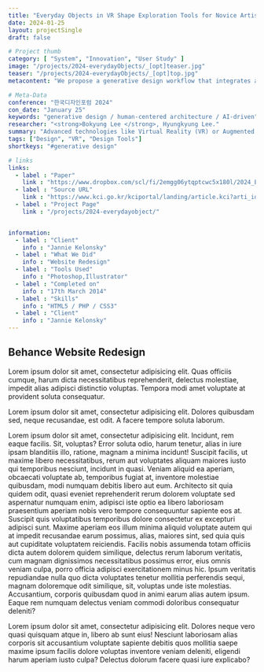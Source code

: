 ```yaml
---
title: "Everyday Objects in VR Shape Exploration Tools for Novice Artists - A way to Support Geometry Shaping Process for Non-professionals"
date: 2024-01-25
layout: projectSingle
draft: false

# Project thumb
category: [ "System", "Innovation", "User Study" ]
image: "/projects/2024-everydayObjects/_[opt]teaser.jpg"
teaser: "/projects/2024-everydayObjects/_[opt]top.jpg"
metacontent: "We propose a generative design workflow that integrates a stochastic multi-agent simulation with the intent of helping building designers reduce the risk posed by COVID-19 and future pathogens."

# Meta-Data
conference: "한국디자인포럼 2024"
con_date: "January 25"
keywords: "generative design / human-centered architecture / AI-driven"
researcher: "<strong>Bokyung Lee </strong>, Hyungkyung Lee."
summary: "Advanced technologies like Virtual Reality (VR) or Augmented Reality (AR) opened up new possibilities for non-professionals to create 3D shapes, forms, or artworks without professional training. Still, most existing works focus on supporting 3D modeling tasks; and understanding how to support the early stage of design (ideation and creative expression) is still lacking. This paper aims to investigate future interfaces that could support non-professional’s 3D geometry ideation and construction process. We present the generative design study in which we observed how ten non-professional designers brainstormed and generated custom 3D shapes for their personal desired objects. We found that non-design experts rely on various 3D reference objects when generating their desired 3D geometry shapes, and they tend to apply those references directly in shape descriptions. Based on these insights, we highlighted the potential of having reference-based digital 3D design tools for novices. A new system called ShapeloreVR is proposed, which utilizes everyday objects and basic primitives in a VR design playground so that non-experts can quickly interact with, merge, modify, and generate desired 3D shapes while brainstorming."
tags: ["Design", "VR", "Design Tools"]
shortkeys: "#generative design"

# links
links:
  - label : "Paper"
    link : "https://www.dropbox.com/scl/fi/2emgg06ytqptcwc5x180l/2024_Everyday-Objects.pdf?rlkey=32nj895y2q343r0zo3zqabvqs&dl=0"
  - label : "Source URL"
    link : "https://www.kci.go.kr/kciportal/landing/article.kci?arti_id=ART003051994"
  - label : "Project Page"
    link : "/projects/2024-everydayobject/"


information:
  - label : "Client"
    info : "Jannie Kelonsky"
  - label : "What We Did"
    info : "Website Redesign"
  - label : "Tools Used"
    info : "Photoshop,Illustrator"
  - label : "Completed on"
    info : "17th March 2014"
  - label : "Skills"
    info : "HTML5 / PHP / CSS3"
  - label : "Client"
    info : "Jannie Kelonsky"
---
```


## Behance Website Redesign

Lorem ipsum dolor sit amet, consectetur adipisicing elit. Quas officiis cumque, harum dicta necessitatibus
reprehenderit, delectus molestiae, impedit alias adipisci distinctio voluptas. Tempora modi amet voluptate
at provident soluta consequatur.

Lorem ipsum dolor sit amet, consectetur adipisicing elit. Dolores quibusdam sed, neque recusandae, est
odit. A facere tempore soluta laborum.

Lorem ipsum dolor sit amet, consectetur adipisicing elit. Incidunt, rem eaque facilis. Sit, voluptas?
Error soluta odio, harum tenetur, alias in iure ipsam blanditiis illo, ratione, magnam a minima incidunt!
Suscipit facilis, ut maxime libero necessitatibus, rerum aut voluptates aliquam maiores iusto qui
temporibus nesciunt, incidunt in quasi. Veniam aliquid ea aperiam, obcaecati voluptate ab, temporibus
fugiat at, inventore molestiae quibusdam, modi numquam debitis libero aut eum. Architecto sit quia quidem
odit, quasi eveniet reprehenderit rerum dolorem voluptate sed aspernatur numquam enim, adipisci iste optio
ea libero laboriosam praesentium aperiam nobis vero tempore consequuntur sapiente eos at. Suscipit quis
voluptatibus temporibus dolore consectetur ex excepturi adipisci sunt. Maxime aperiam eos illum minima
aliquid voluptate autem qui at impedit recusandae earum possimus, alias, maiores sint, sed quia quis aut
cupiditate voluptatem reiciendis. Facilis nobis assumenda totam officiis dicta autem dolorem quidem
similique, delectus rerum laborum veritatis, cum magnam dignissimos necessitatibus possimus error, eius
omnis veniam culpa, porro officia adipisci exercitationem minus hic. Ipsum veritatis repudiandae nulla quo
dicta voluptates tenetur mollitia perferendis sequi, magnam doloremque odit similique, sit, voluptas unde
iste molestias. Accusantium, corporis quibusdam quod in animi earum alias autem ipsum. Eaque rem numquam
delectus veniam commodi doloribus consequatur deleniti?

Lorem ipsum dolor sit amet, consectetur adipisicing elit. Dolores neque vero quasi quisquam atque in,
libero ab sunt eius! Nesciunt laboriosam alias corporis sit accusantium voluptate sapiente debitis quos
mollitia saepe maxime ipsum facilis dolore voluptas inventore veniam deleniti, eligendi harum aperiam iusto
culpa? Delectus dolorum facere quasi iure explicabo?
